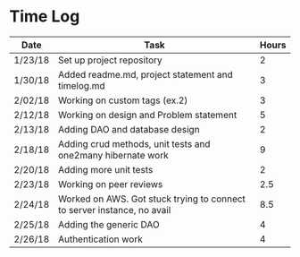 # Time Log

| Date | Task | Hours |
|------|------|-------|
| 1/23/18 | Set up project repository | 2 | 
| 1/30/18 | Added readme.md, project statement and timelog.md | 3  |
| 2/02/18 | Working on custom tags (ex.2) | 3 | 
| 2/12/18 | Working on design and Problem statement| 5 | 
| 2/13/18 | Adding DAO and database design| 2 | 
| 2/18/18 | Adding crud methods, unit tests and one2many hibernate work| 9 | 
| 2/20/18 | Adding more unit tests| 2 | 
| 2/23/18 | Working on peer reviews | 2.5| 
| 2/24/18 | Worked on AWS. Got stuck trying to connect to server instance, no avail| 8.5 |
| 2/25/18 | Adding the generic DAO| 4 |  
| 2/26/18 | Authentication work| 4 |  
   